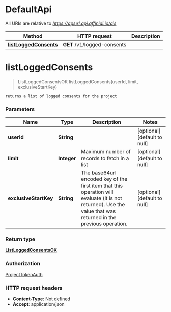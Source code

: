 # DefaultApi

All URIs are relative to *https://apse1.api.affinidi.io/ais*

| Method                                                     | HTTP request                | Description |
| ---------------------------------------------------------- | --------------------------- | ----------- |
| [**listLoggedConsents**](DefaultApi.md#listLoggedConsents) | **GET** /v1/logged-consents |             |

<a name="listLoggedConsents"></a>

# **listLoggedConsents**

> ListLoggedConsentsOK listLoggedConsents(userId, limit, exclusiveStartKey)

    returns a list of logged consents for the project

### Parameters

| Name                  | Type        | Description                                                                                                                                                    | Notes                        |
| --------------------- | ----------- | -------------------------------------------------------------------------------------------------------------------------------------------------------------- | ---------------------------- |
| **userId**            | **String**  |                                                                                                                                                                | [optional] [default to null] |
| **limit**             | **Integer** | Maximum number of records to fetch in a list                                                                                                                   | [optional] [default to null] |
| **exclusiveStartKey** | **String**  | The base64url encoded key of the first item that this operation will evaluate (it is not returned). Use the value that was returned in the previous operation. | [optional] [default to null] |

### Return type

[**ListLoggedConsentsOK**](../Models/ListLoggedConsentsOK.md)

### Authorization

[ProjectTokenAuth](../README.md#ProjectTokenAuth)

### HTTP request headers

- **Content-Type**: Not defined
- **Accept**: application/json
